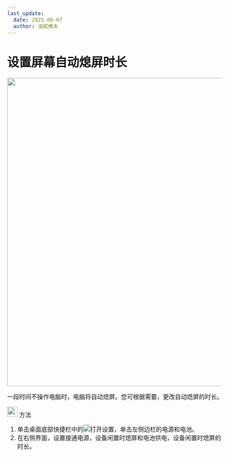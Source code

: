 ```yaml
---
last_update:
  date: 2025-06-07
  author: 油腻樵夫
---
```


# 设置屏幕自动熄屏时长

<img src="https://tips-p01-drcn.dbankcdn.cn/MODEL/DOC/C00B030/resource/card/202512281uswxk/zh-cn/image/figure/fig_settings_ScreenSleep_time.png" width="720" height=""/> 

一段时间不操作电脑时，电脑将自动熄屏。您可根据需要，更改自动熄屏的时长。

<img src="https://tips-p01-drcn.dbankcdn.cn/MODEL/DOC/C00B030/resource/card/202512281uswxk/zh-cn/image/common/buttons/fig_method.png" width="24" height="24"/> 方法

1.  单击桌面底部快捷栏中的![](https://tips-p01-drcn.dbankcdn.cn/MODEL/DOC/C00B030/resource/card/202512281uswxk/zh-cn/image/common/icon/appicon_settings.png)打开设置，单击左侧边栏的电源和电池。
2.  在右侧界面，设置接通电源，设备闲置时熄屏和电池供电，设备闲置时熄屏的时长。

